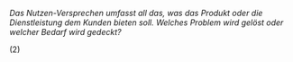 *Das Nutzen-Versprechen umfasst all das, was das Produkt oder die Dienstleistung dem Kunden bieten soll. Welches Problem wird gelöst oder welcher Bedarf wird gedeckt?*

(2)